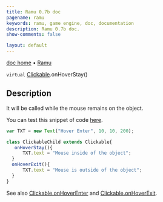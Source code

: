 ```yaml
---
title: Ramu 0.7b doc
pagename: ramu
keywords: ramu, game engine, doc, documentation
description: Ramu 0.7b doc.
show-comments: false

layout: default
---
```

[doc home](home) &#8226; [Ramu](../)  

``virtual`` [Clickable](Clickable).onHoverStay()   

## Description
It will be called while the mouse remains on the object.    

You can test this snippet of code [here](https://hermespasser.github.io/p/ramu/tryramu/?var%20TXT%20=%20new%20Text(%22Hover%20Enter%22,%2010,%2010,%20200);%0A%0Aclass%20ClickableChild%20extends%20Clickable%7B%0A%20%20%20onHoverStay()%7B%0A%20%20%20%20%20%20TXT.text%20=%20%22Mouse%20inside%20of%20the%20object%22;%0A%20%20%7D%0A%20%20onHoverExit()%7B%0A%20%20%20%20%20%20TXT.text%20=%20%22Mouse%20is%20outside%20of%20the%20object%22;%0A%20%20%7D%0A%7D%0A%0Alet%20c%20=%20new%20ClickableChild(200,%20200,%20100,%20100);%0ARamu.init();).
```javascript
var TXT = new Text("Hover Enter", 10, 10, 200);

class ClickableChild extends Clickable{
   onHoverStay(){
      TXT.text = "Mouse inside of the object";
  }
  onHoverExit(){
      TXT.text = "Mouse is outside of the object";
  }
}
``` 
See also [Clickable.onHoverEnter](Clickable.onHoverEnter) and [Clickable.onHoverExit](Clickable.onHoverExit).
